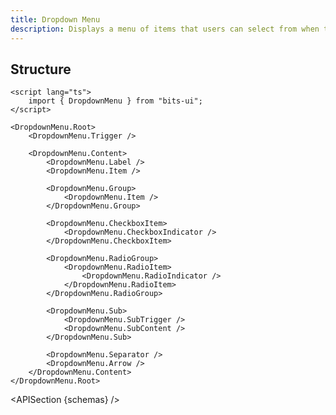```yaml
---
title: Dropdown Menu
description: Displays a menu of items that users can select from when triggered.
---
```


<script>
	import { APISection, ComponentPreview, DropdownMenuDemo } from '@/components/index.js'
	export let schemas;
</script>

<ComponentPreview name="dropdown-menu-demo" comp="DropdownMenu">

<DropdownMenuDemo slot="preview" />

</ComponentPreview>

## Structure

```svelte
<script lang="ts">
	import { DropdownMenu } from "bits-ui";
</script>

<DropdownMenu.Root>
	<DropdownMenu.Trigger />

	<DropdownMenu.Content>
		<DropdownMenu.Label />
		<DropdownMenu.Item />

		<DropdownMenu.Group>
			<DropdownMenu.Item />
		</DropdownMenu.Group>

		<DropdownMenu.CheckboxItem>
			<DropdownMenu.CheckboxIndicator />
		</DropdownMenu.CheckboxItem>

		<DropdownMenu.RadioGroup>
			<DropdownMenu.RadioItem>
				<DropdownMenu.RadioIndicator />
			</DropdownMenu.RadioItem>
		</DropdownMenu.RadioGroup>

		<DropdownMenu.Sub>
			<DropdownMenu.SubTrigger />
			<DropdownMenu.SubContent />
		</DropdownMenu.Sub>

		<DropdownMenu.Separator />
		<DropdownMenu.Arrow />
	</DropdownMenu.Content>
</DropdownMenu.Root>
```

<APISection {schemas} />
